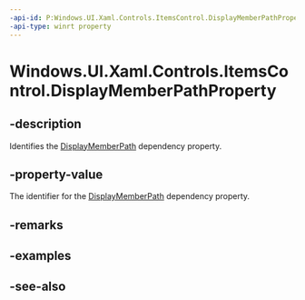 ```yaml
---
-api-id: P:Windows.UI.Xaml.Controls.ItemsControl.DisplayMemberPathProperty
-api-type: winrt property
---
```


<!-- Property syntax
public Windows.UI.Xaml.DependencyProperty DisplayMemberPathProperty { get; }
-->

# Windows.UI.Xaml.Controls.ItemsControl.DisplayMemberPathProperty

## -description
Identifies the [DisplayMemberPath](itemscontrol_displaymemberpath.md) dependency property.



## -property-value
The identifier for the [DisplayMemberPath](itemscontrol_displaymemberpath.md) dependency property.

## -remarks

## -examples

## -see-also
